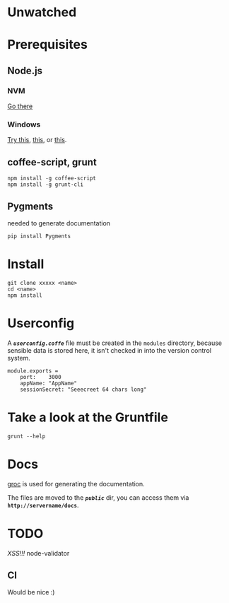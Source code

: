 Unwatched
=========

Prerequisites
=============

## Node.js

### NVM

[Go there](https://github.com/creationix/nvm)

### Windows

[Try this](http://www.ubuntu.com/download/desktop), [this](http://wiki.centos.org/Download), or [this](http://fedoraproject.org/get-fedora).

## coffee-script, grunt

    npm install -g coffee-script
    npm install -g grunt-cli

## Pygments
needed to generate documentation

    pip install Pygments

Install
=======

    git clone xxxxx <name>
    cd <name>
    npm install

Userconfig
==========
A <b>*`userconfig.coffe`*</b> file must be created in the `modules` directory, because sensible data is stored here, it isn't checked in into the version control system.

    module.exports =
        port:    3000
        appName: "AppName"
        sessionSecret: "Seeecreet 64 chars long"



Take a look at the Gruntfile
============================

    grunt --help



Docs
====
[groc](https://github.com/nevir/groc/) is used for generating the documentation.

The files are moved to the <b>*`public`*</b> dir, you can access them via **`http://servername/docs`**.


TODO
====
*XSS!!!* node-validator


## CI
 Would be nice :)
